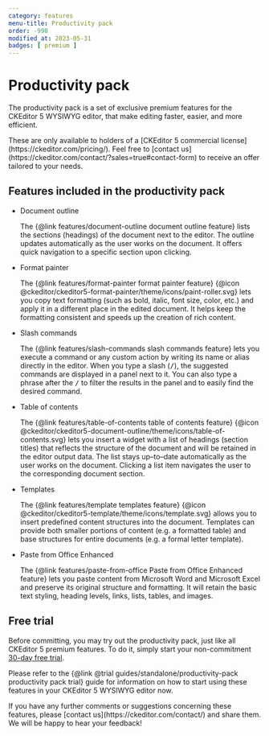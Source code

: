 ```yaml
---
category: features
menu-title: Productivity pack
order: -998
modified_at: 2023-05-31
badges: [ premium ]
---
```


# Productivity pack

The productivity pack is a set of exclusive premium features for the CKEditor 5 WYSIWYG editor, that make editing faster, easier, and more efficient.

<info-box>
These are only available to holders of a [CKEditor 5 commercial license](https://ckeditor.com/pricing/). Feel free to [contact us](https://ckeditor.com/contact/?sales=true#contact-form) to receive an offer tailored to your needs.
</info-box>

## Features included in the productivity pack

* Document outline

	The {@link features/document-outline document outline feature} lists the sections (headings) of the document next to the editor. The outline updates automatically as the user works on the document. It offers quick navigation to a specific section upon clicking.

* Format painter

	The {@link features/format-painter format painter feature} {@icon @ckeditor/ckeditor5-format-painter/theme/icons/paint-roller.svg} lets you copy text formatting (such as bold, italic, font size, color, etc.) and apply it in a different place in the edited document. It helps keep the formatting consistent and speeds up the creation of rich content.

* Slash commands

	The {@link features/slash-commands slash commands feature} lets you execute a command or any custom action by writing its name or alias directly in the editor. When you type a slash (<kbd>/</kbd>), the suggested commands are displayed in a panel next to it. You can also type a phrase after the <kbd>/</kbd> to filter the results in the panel and to easily find the desired command.

* Table of contents

	The {@link features/table-of-contents table of contents feature} {@icon @ckeditor/ckeditor5-document-outline/theme/icons/table-of-contents.svg} lets you insert a widget with a list of headings (section titles) that reflects the structure of the document and will be retained in the editor output data. The list stays up–to–date automatically as the user works on the document. Clicking a list item navigates the user to the corresponding document section.

* Templates

	The {@link features/template templates feature} {@icon @ckeditor/ckeditor5-template/theme/icons/template.svg} allows you to insert predefined content structures into the document. Templates can provide both smaller portions of content (e.g. a formatted table) and base structures for entire documents (e.g. a formal letter template).

* Paste from Office Enhanced

	The {@link features/paste-from-office Paste from Office Enhanced feature} lets you paste content from Microsoft Word and Microsoft Excel and preserve its original structure and formatting. It will retain the basic text styling, heading levels, links, lists, tables, and images.

## Free trial

Before committing, you may try out the productivity pack, just like all CKEditor 5 premium features. To do it, simply start your non-commitment [30-day free trial](https://orders.ckeditor.com/trial/premium-features).

Please refer to the {@link @trial guides/standalone/productivity-pack productivity pack trial} guide for information on how to start using these features in your CKEditor 5 WYSIWYG editor now.

<info-box>
	If you have any further comments or suggestions concerning these features, please [contact us](https://ckeditor.com/contact/) and share them. We will be happy to hear your feedback!
</info-box>
